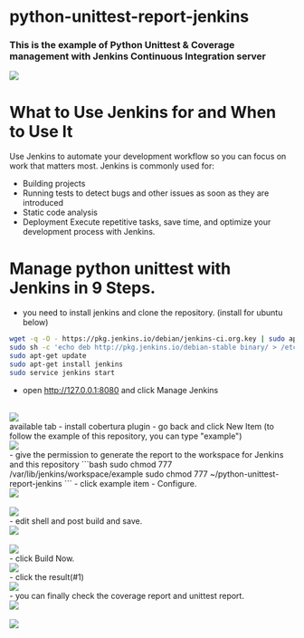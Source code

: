 # python-unittest-report-jenkins
### This is the example of Python Unittest &amp; Coverage management with Jenkins Continuous Integration server

<img src="https://github.com/SkyHenryk/python-unittest-report-jenkins/blob/master/doc/pic/coverage-report.png"/>

# What to Use Jenkins for and When to Use It
Use Jenkins to automate your development workflow so you can focus on work that matters most. Jenkins is commonly used for:

- Building projects
- Running tests to detect bugs and other issues as soon as they are introduced
- Static code analysis
- Deployment
Execute repetitive tasks, save time, and optimize your development process with Jenkins.

# Manage python unittest with Jenkins in 9 Steps.

- you need to install jenkins and clone the repository. (install for ubuntu below)
```bash
wget -q -O - https://pkg.jenkins.io/debian/jenkins-ci.org.key | sudo apt-key add -
sudo sh -c 'echo deb http://pkg.jenkins.io/debian-stable binary/ > /etc/apt/sources.list.d/jenkins.list'
sudo apt-get update
sudo apt-get install jenkins
sudo service jenkins start
```
- open http://127.0.0.1:8080 and click Manage Jenkins
<br>
<img src="https://github.com/SkyHenryk/python-unittest-report-jenkins/blob/master/doc/pic/manage-plugin.png"/>
<br>
available tab - install cobertura plugin
- go back and click New Item (to follow the example of this repository, you can type "example")
<br>
<img src="https://github.com/SkyHenryk/python-unittest-report-jenkins/blob/master/doc/pic/newitem.png"/>
<br>
- give the permission to generate the report to the workspace for Jenkins and this repository
```bash
sudo chmod 777 /var/lib/jenkins/workspace/example
sudo chmod 777 ~/python-unittest-report-jenkins
```
- click example item - Configure.
<br>
<img src="https://github.com/SkyHenryk/python-unittest-report-jenkins/blob/master/doc/pic/homeexample.png"/>
<br>
<br>
<img src="https://github.com/SkyHenryk/python-unittest-report-jenkins/blob/master/doc/pic/examplestatus.png"/>
<br>
- edit shell and post build and save.
<br>
<img src="https://github.com/SkyHenryk/python-unittest-report-jenkins/blob/master/doc/pic/shell.png"/>
<br>
<br>
<img src="https://github.com/SkyHenryk/python-unittest-report-jenkins/blob/master/doc/pic/postbuild.png"/>
<br>
- click Build Now.
<br>
<img src="https://github.com/SkyHenryk/python-unittest-report-jenkins/blob/master/doc/pic/examplestatus.png"/>
<br>
- click the result(#1)
<br>
<img src="https://github.com/SkyHenryk/python-unittest-report-jenkins/blob/master/doc/pic/build.png"/>
<br>
- you can finally check the coverage report and unittest report.
<br>
<img src="https://github.com/SkyHenryk/python-unittest-report-jenkins/blob/master/doc/pic/coverage-report.png"/>
<br>
<br>
<img src="https://github.com/SkyHenryk/python-unittest-report-jenkins/blob/master/doc/pic/unittest-report.png"/>
<br>
